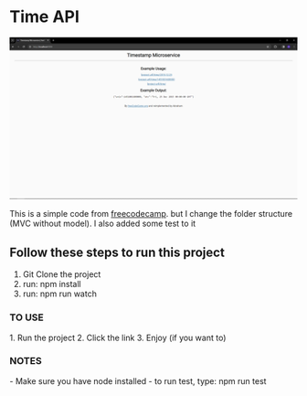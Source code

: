 <h1>Time API</h1>
<img src="./readme/theProject.png" alt="Screenshot of the project">
<p>This is a simple code from <a href="www.freecodecamp.com">freecodecamp</a>. but I change the folder structure (MVC without model). I also added some test to it</p>
<h2>Follow these steps to run this project</h2>
<ol>
<li>Git Clone the project</li>
<li>run: npm install</li>
<li>run: npm run watch</li>
</ol>

<h3>TO USE</h3>
1. Run the project
2. Click the link
3. Enjoy (if you want to)
<h3>NOTES</h3>
- Make sure you have node installed
- to run test, type: npm run test
